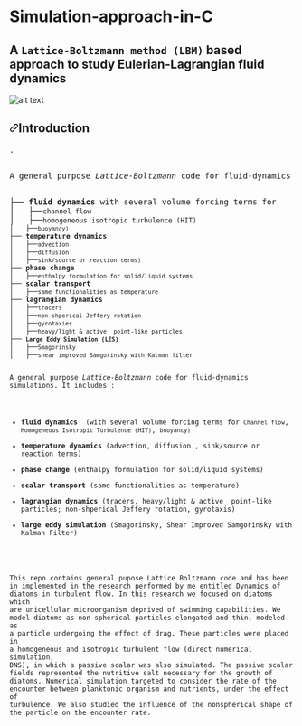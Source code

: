 # Simulation-approach-in-C
## A <code>Lattice-Boltzmann method (LBM)</code> based approach to study Eulerian-Lagrangian fluid dynamics
![alt text](https://github.com/akshay23sept/Simulation-approach-in-C-and-Python/blob/master/images/example.png)

<h2><a id="user-content-introduction" class="anchor" aria-hidden="true" href="https://github.com/akshay23sept/Simulation-approach-in-C-and-Pythonintroduction"><svg class="octicon octicon-link" viewBox="0 0 16 16" version="1.1" width="16" height="16" aria-hidden="true"><path fill-rule="evenodd" d="M7.775 3.275a.75.75 0 001.06 1.06l1.25-1.25a2 2 0 112.83 2.83l-2.5 2.5a2 2 0 01-2.83 0 .75.75 0 00-1.06 1.06 3.5 3.5 0 004.95 0l2.5-2.5a3.5 3.5 0 00-4.95-4.95l-1.25 1.25zm-4.69 9.64a2 2 0 010-2.83l2.5-2.5a2 2 0 012.83 0 .75.75 0 001.06-1.06 3.5 3.5 0 00-4.95 0l-2.5 2.5a3.5 3.5 0 004.95 4.95l1.25-1.25a.75.75 0 00-1.06-1.06l-1.25 1.25a2 2 0 01-2.83 0z"></path></svg></a>Introduction</h2>
<div><pre><span>.</span>

<p>A general purpose <em>Lattice-Boltzmann</em> code for fluid-dynamics simulations. The code includes :</p>
├── <strong>fluid dynamics</strong> with several volume forcing terms for
│&nbsp;&nbsp; ├──<code>channel flow</code> 
│&nbsp;&nbsp; ├──<code>homogeneous isotropic turbulence (HIT)
│&nbsp;&nbsp; ├──<code>buoyancy)</code>
├── <strong>temperature dynamics</strong> 
│&nbsp;&nbsp; ├──<code>advection</code> 
│&nbsp;&nbsp; ├──<code>diffusion</code>
│&nbsp;&nbsp; ├──<code>sink/source or reaction terms)</code>
├── <strong>phase change</strong> 
│&nbsp;&nbsp; ├──<code>enthalpy formulation for solid/liquid systems</code> 
├── <strong>scalar transport</strong> 
│&nbsp;&nbsp; ├──<code>same functionalities as temperature</code> 
├── <strong>lagrangian dynamics</strong> 
│&nbsp;&nbsp; ├──<code>tracers</code> 
│&nbsp;&nbsp; ├──<code>non-shperical Jeffery rotation</code> 
│&nbsp;&nbsp; ├──<code>gyrotaxies</code> 
│&nbsp;&nbsp; ├──<code>heavy/light &amp; active  point-like particles</code> 
├── <strong><code>Large Eddy Simulation (LES)</code></strong> 
│&nbsp;&nbsp; ├──<code>Smagorinsky</code> 
│&nbsp;&nbsp; ├──<code>shear improved Samgorinsky with Kalman filter</code> 












<p>A general purpose <em>Lattice-Boltzmann</em> code for fluid-dynamics simulations. It includes :</p>
<ul>
<li><strong>fluid dynamics</strong>  (with several volume forcing terms for <code>Channel flow</code>, <code>Homogeneous Isotropic Turbulence (HIT)</code>, <code>buoyancy)</code></li>
<li><strong>temperature dynamics</strong> (advection, diffusion , sink/source or reaction terms)</li>
<li><strong>phase change</strong> (enthalpy formulation for solid/liquid systems)</li>
<li><strong>scalar transport</strong> (same functionalities as temperature)</li>
<li><strong>lagrangian dynamics</strong> (tracers, heavy/light &amp; active  point-like particles; non-shperical Jeffery rotation, gyrotaxis)</li>
<li><strong>large eddy simulation</strong> (Smagorinsky, Shear Improved Samgorinsky with Kalman Filter)</li>
</ul>

This repo contains general pupose Lattice Boltzmann code and has been in implemented in the research performed by me entitled Dynamics of diatoms in turbulent flow.
In this research we focused on diatoms which are unicellular microorganism deprived of swimming capabilities. We model diatoms as non spherical particles elongated and thin, modeled as a particle undergoing the effect of drag. These particles were placed in a homogeneous and isotropic turbulent flow (direct numerical simulation, DNS), in which a passive scalar was also simulated. The passive scalar fields represented the nutritive salt necessary for the growth of diatoms. Numerical simulation targeted to consider the rate of the encounter between planktonic organism and nutrients, under the effect of turbulence. We also studied the influence of the nonspherical shape of the particle on the encounter rate.
